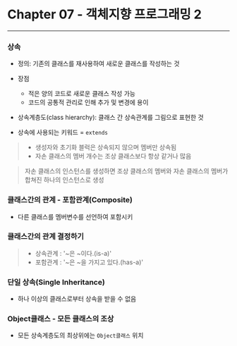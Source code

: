 # Chapter 07 - 객체지향 프로그래밍 2
---

### 상속
- 정의: 기존의 클래스를 재사용하여 새로운 클래스를 작성하는 것
- 장점
    - 적은 양의 코드로 새로운 클래스 작성 가능
    - 코드의 공통적 관리로 인해 추가 및 변경에 용이
  
- 상속계층도(class hierarchy): 클래스 간 상속관계를 그림으로 표현한 것
- 상속에 사용되는 키워드 = `extends`

> - 생성자와 초기화 블럭은 상속되지 않으며 멤버만 상속됨
> - 자손 클래스의 멤버 개수는 조상 클래스보다 항상 같거나 많음

> 자손 클래스의 인스턴스를 생성하면 조상 클래스의 멤버와 자손 클래스의 멤버가 합쳐진 하나의 인스턴스로 생성

### 클래스간의 관계 - 포함관계(Composite)
- 다른 클래스를 멤버변수를 선언하여 포함시키

### 클래스간의 관계 결정하기
> - 상속관계 : '~은 ~이다.(is-a)'
> - 포함관계 : '~은 ~을 가지고 있다.(has-a)'

### 단일 상속(Single Inheritance)
- 하나 이상의 클래스로부터 상속을 받을 수 없음

### Object클래스 - 모든 클래스의 조상
- 모든 상속계층도의 최상위에는 `Object클래스` 위치